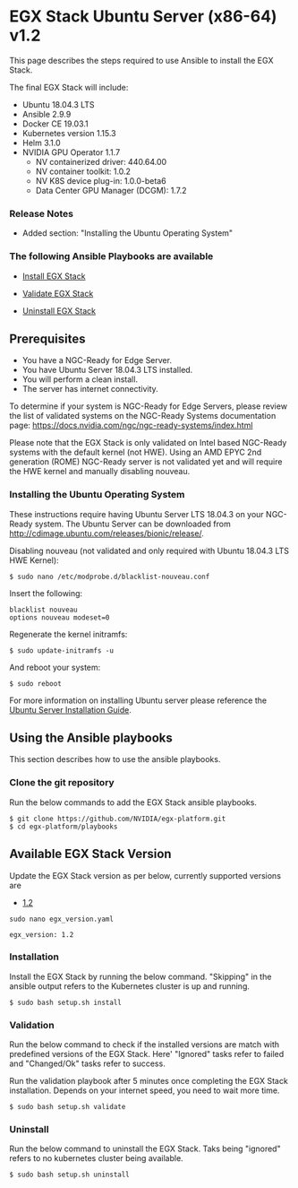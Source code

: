 <h1> EGX Stack Ubuntu Server (x86-64) v1.2 </h1>

This page describes the steps required to use Ansible to install the EGX Stack.

The final EGX Stack will include:

- Ubuntu 18.04.3 LTS
- Ansible 2.9.9
- Docker CE 19.03.1
- Kubernetes version 1.15.3
- Helm 3.1.0
- NVIDIA GPU Operator 1.1.7
  - NV containerized driver: 440.64.00
  - NV container toolkit: 1.0.2
  - NV K8S device plug-in: 1.0.0-beta6
  - Data Center GPU Manager (DCGM): 1.7.2
  
### Release Notes

- Added section: "Installing the Ubuntu Operating System"

### The following Ansible Playbooks are available

- [Install EGX Stack](https://github.com/NVIDIA/egx-platform/blob/master/playbooks/egx-installation.yaml)

- [Validate EGX Stack ](https://github.com/NVIDIA/egx-platform/blob/master/playbooks/egx-validation.yaml)

- [Uninstall EGX Stack](https://github.com/NVIDIA/egx-platform/blob/master/playbooks/egx-uninstall.yaml)


## Prerequisites

- You have a NGC-Ready for Edge Server.
- You have Ubuntu Server 18.04.3 LTS installed.
- You will perform a clean install.
- The server has internet connectivity.

To determine if your system is NGC-Ready for Edge Servers, please review the list of validated systems on the NGC-Ready Systems documentation page: https://docs.nvidia.com/ngc/ngc-ready-systems/index.html

Please note that the EGX Stack is only validated on Intel based NGC-Ready systems with the default kernel (not HWE). Using an AMD EPYC 2nd generation (ROME) NGC-Ready server is not validated yet and will require the HWE kernel and manually disabling nouveau.

### Installing the Ubuntu Operating System
These instructions require having Ubuntu Server LTS 18.04.3 on your NGC-Ready system. The Ubuntu Server can be downloaded from http://cdimage.ubuntu.com/releases/bionic/release/.

Disabling nouveau (not validated and only required with Ubuntu 18.04.3 LTS HWE Kernel): 

```
$ sudo nano /etc/modprobe.d/blacklist-nouveau.conf
```

Insert the following:

```
blacklist nouveau
options nouveau modeset=0
```

Regenerate the kernel initramfs:

```
$ sudo update-initramfs -u
```

And reboot your system:

```
$ sudo reboot
```

For more information on installing Ubuntu server please reference the [Ubuntu Server Installation Guide](https://ubuntu.com/tutorials/tutorial-install-ubuntu-server#1-overview).
 
## Using the Ansible playbooks 
This section describes how to use the ansible playbooks.

### Clone the git repository

Run the below commands to add the EGX Stack ansible playbooks.

```
$ git clone https://github.com/NVIDIA/egx-platform.git
$ cd egx-platform/playbooks
```

## Available EGX Stack Version

Update the EGX Stack version as per below, currently supported versions are

- [1.2](https://github.com/NVIDIA/egx-platform/blob/master/playbooks/Ubuntu_Server_v1.2.md)

```
sudo nano egx_version.yaml

egx_version: 1.2

```

### Installation

Install the EGX Stack by running the below command. "Skipping" in the ansible output refers to the Kubernetes cluster is up and running.

```
$ sudo bash setup.sh install
```

### Validation

Run the below command to check if the installed versions are match with predefined versions of the EGX Stack. Here' "Ignored" tasks refer to failed and "Changed/Ok" tasks refer to success.

Run the validation playbook after 5 minutes once completing the EGX Stack installation. Depends on your internet speed, you need to wait more time. 

```
$ sudo bash setup.sh validate
```

### Uninstall

Run the below command to uninstall the EGX Stack. Taks being "ignored" refers to no kubernetes cluster being available.

```
$ sudo bash setup.sh uninstall
```
